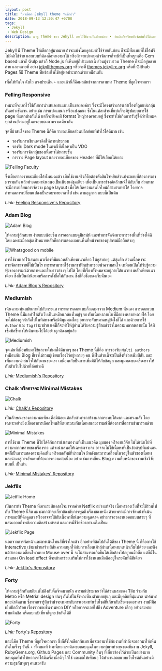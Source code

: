 ```yaml
---
layout: post
title: "มาเลือก Jekyll theme กันดีกว่า"
date: 2018-09-13 12:30:47 +0700
tags:
 - Jekyll
 - Web Design
description: มาดู Theme ของ Jekyll เอาไว้ใช้งานกันสักหน่อย ‣ ว่าแล้วก็เตรียมตัวจัดกันไปได้เลย
---
```

Jekyll มี Theme ให้เลือกอยู่มากมาย ถ้าจะแบ่งโดยดูตามค่าใช้จ่ายกันก่อน ก็จะมีทั้งแบบที่ใช้ได้ฟรีไม่มีค่าใช้จ่าย และแบบที่ต้องซื้อหาเอามาใช้ หรือถ้าจะแบ่งตามตัวจัดการก็จะมีที่เป็นพื้นฐานคือ Gem based แล้วก็ Gulp แล้วก็ Node.js ที่เห็นอยู่ก็ประมาณนี้ ส่วนผู้รวบรวม Theme ก็จะมีอยู่หลายค่าย และหลายที่ อย่าง [jekyllthemes.org](http://jekyllthemes.org/) หรือจะที่ [themes.jekyllrc.org](http://themes.jekyllrc.org/) หรือที่ Github Pages ก็มี Theme ที่พร้อมให้ใช้อยู่พอประมาณด้วยเหมือนกัน

เพื่อให้ทันใจ ฉับไว ตรงประเด็น ‣ และแล้วนี่ก็คือผลลัพธ์จากการตามหา Theme ที่ถูกใจพวกเรา

### Felling Responsive
เหมาะที่จะเอาไว้ใช้กับการนำเสนองานแบบเป็นขององค์กร ซึ่งจะมีโครงสร้างการเล่าเรื่องที่ถูกแบ่งกลุ่มกันอย่างชัดเจน อย่างเช่น การแบ่งแผนก หรือแบ่งคณะ ซึ่งในแต่ละส่วนที่แบ่งก็จะมีรูปแบบการใช้ page ที่แตกต่างกันได้ แต่ก็จะยังคงมี format ใหญ่วางครอบอยู่ ซึ่งจะทำให้เกิดการรับรู้ได้ว่าทั้งหมดทุกส่วนยังคงอยู่ในกรอบของภาพรวมเดียวกัน

จุดที่น่าสนใจของ Theme นี้ก็คือ รายละเอียดส่วนปลีกย่อยที่ทำไว้ได้ดีมาก เช่น
- รองรับการเขียนเครดิตให้ภาพประกอบ
- รองรับ Dark mode ในกรณีที่เนื้อหาเป็น VDO
- รองรับการจัดกลุ่มของเนื้อหาได้หลายชั้น
- การวาง Page layout และรายละเอียดของ Header ที่มีให้เลือกได้เยอะ

![Felling Faculty](https://res.cloudinary.com/sdees-reallife/image/upload/c_scale,w_400/v1536908175/Screenshot_2018-09-14_Feeling_Faculty.png)

ซึ่งเมื่อเราลงรายละเอียดได้ทั้งหมดแล้ว เมื่อใช้งานจริงก็คือต้องตัดสินใจหยิบส่วนประกอบที่ต้องการเอามารวมกัน แล้วทำออกมานำเสนอเป็นเพียงแค่ชุดเดียว เพื่อเป็นการสร้างอัตลักษณ์ให้กับเว็บ ส่วนหากจะมีการเปลี่ยนการจัดวาง page layout เพื่อให้เกิดความสนใจใหม่ก็สามารถทำได้ โดยอาจกำหนดการเปลี่ยนแปลงเป็นรอบระยะเวลาไป เช่น ตามฤดูกาล แบบนี้เป็นต้น

*Link:* [Feeling Responsive's Repository](https://github.com/Phlow/feeling-responsive)

### Adam Blog
![Adam Blog](https://res.cloudinary.com/sdees-reallife/image/upload/c_scale,w_400/v1536908173/adam-blog-imac.jpg)

ให้ความรู้สึกสบาย ง่ายแบบน้อยชิ้น การออกแบบดูมีเสน่ห์ และทำการจัดจังหวะการวางพื้นที่ว่างได้ดี โดยเฉพาะเมื่อกลุ่มเป้าหมายหลักคือการแสดงผลบนพื้นที่หน้าจอของอุปกรณ์มือถือต่างๆ

![Whatsgood on mobile](https://res.cloudinary.com/sdees-reallife/image/upload/c_scale,w_200/v1536908175/Screenshot_2018-09-14_What_s_Good.jpg)

การใช้งานเอาไว้เสนอแนวเรื่องที่มีแนวหลักเพียงแนวเดียว ให้ดูสบายๆ แต่ลุ่มลึก ส่วนเนื้อหาจะกระจัดกระจายก็ไม่เป็นไร เพราะสามารถใช้งานกราฟิกเข้ามาช่วยนำความสนใจ เหมือนเปิดให้รับรู้ความฟุ้งของอารมณ์ด้วยภาพและเรื่องราวต่างๆ ไปได้ โดยที่เรื่องทั้งหมดจะอยู่ภายใต้แนวทางหลักเพียงแนวเดียว ซึ่งก็เป็นคำนิยามหรือการตั้งชื่อให้กับงาน ซึ่งก็คือชื่อของเว็บนั่นเอง

*Link:* [Adam Blog's Repository](https://github.com/artemsheludko/adam-blog)
### Mediumish
เน้นความทันสมัยเกาะไปกับกระแส เพราะการออกแบบก็ถอดมาจาก Medium นั่นเอง การออกแบบ Theme นี้มีผลทำให้ตัวเว็บเป็นเหมือนกล่องใหญ่ๆ รองรับเนื้อหาภายในที่มีอย่างหลากหลายได้ โดยจะไม่ต้องถูกจำกัดไปในทิศทางหรือมิติมุมมองใดๆ อยากจะจับหมวดหมู่ยังไงก็ได้ และด้วยการใช้ `Author` และ `Tag` เข้ามาช่วย แค่นี้ก็จะทำให้ผู้อ่านได้รับความรู้สึกแล้วว่าในความหลากหลายนั้น ได้มีเข็มทิศชี้ทางให้เดินตามไปได้อย่างถูกต้องอยู่แล้ว

![Mediumish](https://res.cloudinary.com/sdees-reallife/image/upload/c_scale,w_400/v1536908174/Screenshot_2018-09-14_Home_Mediumish.jpg)

จุดเด่นที่เมื่อหยิบมาใช้และจะให้ผลได้ดีมากๆ ของ Theme นี้ก็คือ การรองรับ `Multi authors` เหมือนกับ Blog ที่เราได้รวมผู้เขียนเรื่องไว้อยู่หลายๆ คน ซึ่งในส่วนนี้จะเป็นสิ่งที่ช่วยเพิ่มสีสัน และเพิ่มความน่าสนใจให้กับงานของเรา เหมือนเกับป็นการเพิ่มมิติให้กับข้อมูล และมุมมองของเรื่องราวให้กับตัวเว็บไปด้วยได้อย่างดี

*Link:* [Mediumish's Repository](https://github.com/wowthemesnet/mediumish-theme-jekyll)
### Chalk หรืออาจจะ Minimal Mistakes

![Chalk](https://res.cloudinary.com/sdees-reallife/image/upload/c_scale,w_400/v1536908173/chalk-intro.png)

*Link:* [Chalk's Repository](https://github.com/nielsenramon/chalk)

เป็นลักษณะของความพอเพียง คือมีน้อยแต่กลับสามารถสร้างผลกกระทบได้มาก และทรงพลัง โดยเฉพาะอย่างยิ่งเมื่อเอาการเลือกโทนสีที่เหมาะสมกับเนื้อหาและอารมณ์ที่ต้องการสื่อสารเข้ามาร่วมด้วย

![Minimal Mistakes](https://res.cloudinary.com/sdees-reallife/image/upload/c_scale,w_400/v1536908173/screenshot.png)

การใช้งาน Theme นี้ไปได้ดีกับการนำเสนองานที่เป็นแนวคิด มุมมอง หรืองานวิจัย ไม่ได้เน้นไปที่ความหลากหลายของเรื่องราว แต่จะนำเสนอให้เฉพาะเจาะจง อาจจะไม่ใช่เนื้อหาที่เป็นข้อสรุปที่แน่นอน แต่ก็เป็นการแสดงความคิดเห็น หรือผลลัพธ์ที่น่าสนใจ มีพลังและการเคลื่อนไหวอยู่ในตัวของเนื้อหา และนำมาสู่การอัพเดทที่ต้องการความต่อเนื่อง อย่างเช่นการเขียน Blog ความคืบหน้าของงานเชิงวิจัยแบบนี้ เป็นต้น

*Link:* [Minimal Mistakes' Repository](https://github.com/mmistakes/minimal-mistakes)

### Jekflix
![Jetflix Home](https://res.cloudinary.com/sdees-reallife/image/upload/c_scale,w_400/v1536908173/Screenshot-Jekflix-1.png)

เป็นการทำ Theme ที่เอาแรงบันดาลใจมาจากค่าย Netflix อย่างแท้จริง เนื้อหาของเว็บที่จะใช้ร่วมไปกับ Theme นี้จึงเหมาะมากถ้าจะเกี่ยวข้องกับการพูดถึงเรื่องของหนัง ด้วยเพราะมีการจัดหน้าที่เน้นภาพและสีที่ดึงดูดตา หรืออาจจะใช้กับเนื้อหาที่เน้นความฉูดฉาด อย่างการอวดงานออกแบบสวยๆ ที่แสดงออกถึงพลังความคิดสร้างสรรค์ และการมีชีวิตชีวาอย่างเต็มเปี่ยม

![Jekflix Page](https://res.cloudinary.com/sdees-reallife/image/upload/c_scale,w_400/v1536908174/Screenshot_2018-09-14_Minhas_primeiras_5_impressões_sobre_Django_Jekflix.jpg)

นอกจากการจัดหน้าและการเน้นโทนสีที่เร้าใจแล้ว อีกอย่างที่ล้อไปกันได้ดีของ Theme นี้ ก็คือการใช้ Interactive เข้ามาช่วยสร้างสีสันความสนุกให้กับการเลื่อนเม้าส์ผ่านเนื้อหาบนหน้าเว็บไปด้วย และถึงแม้ว่าความเคลื่อนไหวแบบ Mouse over นี้ จะไม่สามารถเกิดขึ้นได้เมื่อต้องไปอยู่บนมือถือ แต่ก็มีในส่วนของ On load effect ที่จะเข้ามาช่วยเสริมให้การใช้งานบนมือถืออยู่ในระดับที่ดีทีเดียว

*Link:* [Jekflix's Repository](https://github.com/thiagorossener/jekflix-template)
### Forty
ให้ความรู้สึกทันสมัยแต่ไม่ถึงกับจิ๊ดจ๊าดมากนัก อารมณ์ประมาณว่าได้ส่วนผสมของ Tile ร่วมกับ Metro หรือ Metrial design ปนๆ กันไปในจังหวะที่ลงตัวแบบอุ่นๆ และมีบุคลิกที่นุ่มนวล น่าค้นหา และน่าติดตาม ซึ่งพวกเรารู้สึกว่าน่าจะเหมาะกับการเอามาทำเว็บไซต์ที่เกี่ยวกับเรื่องของอาหาร งานฝีมือเย็บปักถักร้อย เรื่องราวของชิ้นงานพวก DIY หรืออาจจะเลยไปถึง Adventure เล็กๆ อย่างสะพายย่ามเดินชิล หรือแบกเป้เที่ยวก็ดูจะเข้ากันได้ดี

![Forty](https://res.cloudinary.com/sdees-reallife/image/upload/c_scale,w_400/v1536908174/Screenshot_2018-09-14_Forty.png)

*Link:* [Forty's Repository](https://github.com/andrewbanchich/forty-jekyll-theme)

และนี่คือ Theme ที่ถูกใจพวกเรา ซึ่งก็ตั้งใจเลือกกันมาเพื่อจะเอามาใช้กับงานที่กำลังจะออกมาให้เห็นกันในเร็วๆ วันนี้ ‣ ทั้งหมดที่ว่ามานี้พวกเราต้องขอขอบคุณในความทุ่มเททำงานของทีมงาน Jekyll, RubyGems.org, Github Pages และ Community อื่นๆ ที่เกี่ยวข้องไว้ด้วยเป็นอย่างมาก ขอบคุณที่ทำให้พวกเราได้มีเครื่องมือดีๆ ไว้ใช้ และขอให้เพื่อนๆ ได้ทำงานออกแบบเว็บไซต์กันอย่างมีความสุขกันทุกๆ คนนะครับ
